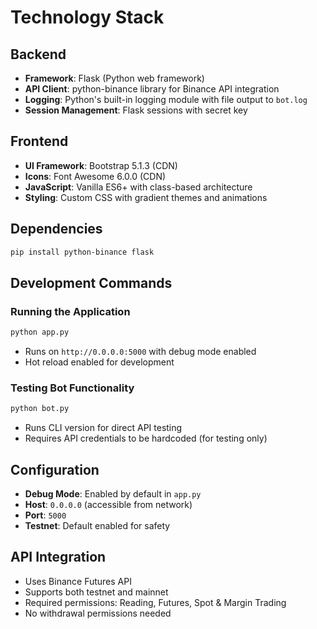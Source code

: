 # Technology Stack

## Backend
- **Framework**: Flask (Python web framework)
- **API Client**: python-binance library for Binance API integration
- **Logging**: Python's built-in logging module with file output to `bot.log`
- **Session Management**: Flask sessions with secret key

## Frontend
- **UI Framework**: Bootstrap 5.1.3 (CDN)
- **Icons**: Font Awesome 6.0.0 (CDN)
- **JavaScript**: Vanilla ES6+ with class-based architecture
- **Styling**: Custom CSS with gradient themes and animations

## Dependencies
```bash
pip install python-binance flask
```

## Development Commands

### Running the Application
```bash
python app.py
```
- Runs on `http://0.0.0.0:5000` with debug mode enabled
- Hot reload enabled for development

### Testing Bot Functionality
```bash
python bot.py
```
- Runs CLI version for direct API testing
- Requires API credentials to be hardcoded (for testing only)

## Configuration
- **Debug Mode**: Enabled by default in `app.py`
- **Host**: `0.0.0.0` (accessible from network)
- **Port**: `5000`
- **Testnet**: Default enabled for safety

## API Integration
- Uses Binance Futures API
- Supports both testnet and mainnet
- Required permissions: Reading, Futures, Spot & Margin Trading
- No withdrawal permissions needed